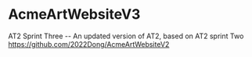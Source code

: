 # AcmeArtWebsiteV3
AT2 Sprint Three -- An updated version of AT2, based on AT2 sprint Two https://github.com/2022Dong/AcmeArtWebsiteV2

